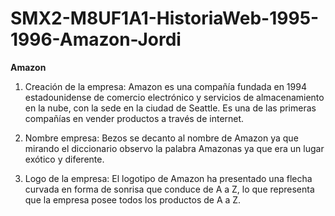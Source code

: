 # SMX2-M8UF1A1-HistoriaWeb-1995-1996-Amazon-Jordi

**Amazon**

1. Creación de la empresa:
Amazon es una compañía fundada en 1994 estadounidense de comercio electrónico y servicios de almacenamiento en la nube, con la sede en la ciudad de Seattle. Es una de las primeras compañías en vender productos a través de internet.

2. Nombre empresa:
Bezos se decanto al nombre de Amazon ya que mirando el diccionario observo la palabra Amazonas ya que era un lugar exótico y diferente.

3. Logo de la empresa:
El logotipo de Amazon ha presentado una flecha curvada en forma de sonrisa que conduce de A a Z, lo que representa que la empresa posee todos los productos de A a Z.
